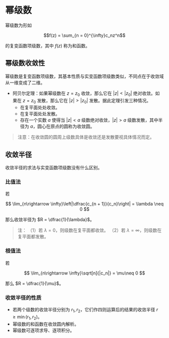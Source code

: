 # 幂级数

幂级数为形如

$$f(z) = \sum_{n = 0}^{\infty}c_nz^n$$

的复变函数项级数，其中 $f(z)$ 称为和函数。

## 幂级数收敛性

幂级数是复变函数项级数，其基本性质与实变函数项级数类似，不同点在于收敛域从一维变成了二维。

- 阿贝尔定理：如果幂级数在 $z = z_0$ 收敛，那么它在 $|z| < |z_0|$ 绝对收敛。如果在 $z = z_0$ 发散，那么它在 $|z| > |z_0|$ 发散。据此定理引发三种情况。
    - 在复平面处处收敛。
    - 在复平面处处发散。
    - 存在一个实数 $a$ 使得当 $|z| < a$ 级数绝对收敛，$|z| > a$ 级数发散，其中半径为 $a$，圆心在原点的圆称为收敛圆。

> 注意：在收敛圆的圆周上级数具体是收敛还是发散要视具体情况而定。

## 收敛半径

收敛半径的求法与实变函数项级数没有什么区别。

### 比值法

若

$$
\lim_{n\rightarrow \infty}\left|\dfrac{c_{n + 1}}{c_n}\right| = \lambda \neq 0
$$

那么收敛半径为 $R = \dfrac{1}{\lambda}$。

> 注：
>（1）若 $\lambda = 0$，则级数在复平面都收敛。
>（2）若 $\lambda = \infty$，则级数在复平面都发散。

### 根值法

若

$$
\lim_{n\rightarrow \infty}\sqrt[n]{|c_n|} = \mu\neq 0
$$

那么 $R = \dfrac{1}{\mu}$。

### 收敛半径的性质

- 若两个级数的收敛半径分别为 $r_1,r_2$，它们作四则运算后的结果的收敛半径 $r\ge \min(r_1, r_2)$。
- 幂级数的和函数在收敛圆内解析。
- 幂级数可逐项求导、逐项积分。